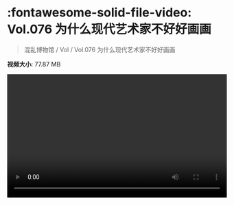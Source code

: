 # :fontawesome-solid-file-video: Vol.076 为什么现代艺术家不好好画画

> 混乱博物馆 / Vol / Vol.076 为什么现代艺术家不好好画画

**视频大小**: 77.87 MB

<video id="V-f99dd763bee1285c5f89a3ae5633cec9" width="512" height="288" preload="none" playsinline webkit-playsinline></video>